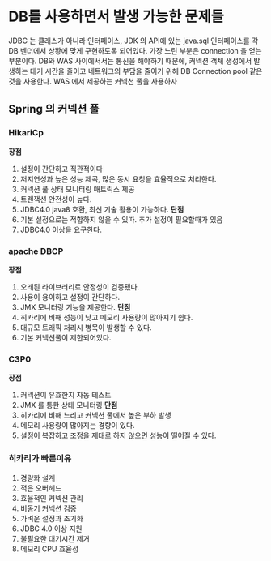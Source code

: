 # DB를 사용하면서 발생 가능한 문제들
JDBC 는 클래스가 아니라 인터페이스, JDK 의 API에 있는 java.sql 인터페이스를 각 DB 벤더에서 상황에 맞게 구현하도록 되어있다.
가장 느린 부분은 connection 을 얻는 부분이다. DB와 WAS 사이에서서는 통신을 해야하기 때문에,
커넥션 객체 생성에서 발생하는 대기 시간을 줄이고 네트워크의 부담을 줄이기 위해 DB Connection pool 같은 것을 사용한다.
WAS 에서 제공하는 커넥션 풀을 사용하자

## Spring 의 커넥션 풀
### HikariCp
**장점**
1. 설정이 간단하고 직관적이다
2. 저지연성과 높은 성능 제곡, 많은 동시 요청을 효율적으로 처리한다.
3. 커넥션 풀 상태 모니터링 매트릭스 제공
4. 트랜잭션 안전성이 높다.
5. JDBC4.0 java8 호환, 최신 기술 활용이 가능하다.
**단점**
1. 기본 설정으로는 적합하지 않을 수 있따. 추가 설정이 필요할때가 있음
2. JDBC4.0 이상을 요구한다.

### apache DBCP
**장점**
1. 오래된 라이브러리로 안정성이 검증됐다.
2. 사용이 용이하고 설정이 간단하다.
3. JMX 모니터링 기능을 제공한다.
**단점**
1. 히카리에 비해 성능이 낮고 메모리 사용량이 많아지기 쉽다.
2. 대규모 트래픽 처리시 병목이 발생할 수 있다.
3. 기본 커넥션풀이 제한되어있다.

### C3P0
**장점**
1. 커넥션이 유효한지 자동 테스트
2. JMX 를 통한 상태 모니터링
**단점**
1. 히카리에 비해 느리고 커넥션 풀에서 높은 부하 발생
2. 메모리 사용량이 많아지는 경향이 있다.
3. 설정이 복잡하고 조정을 제대로 하지 않으면 성능이 떨어질 수 있다.

### 히카리가 빠른이유
1. 경량화 설계
2. 적은 오버헤드
3. 효율적인 커넥션 관리
4. 비동기 커넥션 검증
5. 가벼운 설정과 초기화
6. JDBC 4.0 이상 지원
7. 불필요한 대기시간 제거
8. 메모리 CPU 효율성